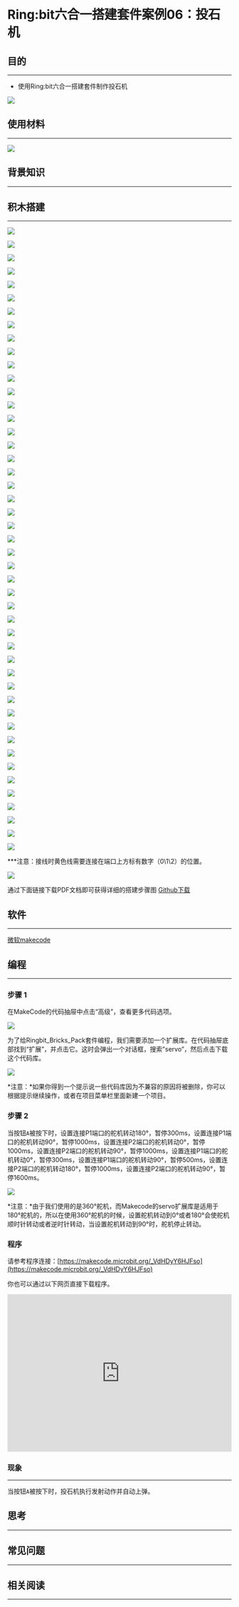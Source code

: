 # Ring:bit六合一搭建套件案例06：投石机

## 目的
---

- 使用Ring:bit六合一搭建套件制作投石机


![](./images/Ringbit_Bricks_Pack_case_06_01.png)




## 使用材料
---


![](./images/Ringbit_Bricks_Pack_case_06_02.png)




## 背景知识
---

## 积木搭建
---




![](./images/Ringbit_Bricks_Pack_step_06_00.png)

![](./images/Ringbit_Bricks_Pack_step_06_01.png)

![](./images/Ringbit_Bricks_Pack_step_06_02.png)

![](./images/Ringbit_Bricks_Pack_step_06_03.png)

![](./images/Ringbit_Bricks_Pack_step_06_04.png)

![](./images/Ringbit_Bricks_Pack_step_06_05.png)

![](./images/Ringbit_Bricks_Pack_step_06_06.png)

![](./images/Ringbit_Bricks_Pack_step_06_07.png)

![](./images/Ringbit_Bricks_Pack_step_06_08.png)

![](./images/Ringbit_Bricks_Pack_step_06_09.png)

![](./images/Ringbit_Bricks_Pack_step_06_10.png)

![](./images/Ringbit_Bricks_Pack_step_06_11.png)

![](./images/Ringbit_Bricks_Pack_step_06_12.png)

![](./images/Ringbit_Bricks_Pack_step_06_13.png)

![](./images/Ringbit_Bricks_Pack_step_06_14.png)

![](./images/Ringbit_Bricks_Pack_step_06_15.png)

![](./images/Ringbit_Bricks_Pack_step_06_16.png)

![](./images/Ringbit_Bricks_Pack_step_06_17.png)

![](./images/Ringbit_Bricks_Pack_step_06_18.png)

![](./images/Ringbit_Bricks_Pack_step_06_19.png)

![](./images/Ringbit_Bricks_Pack_step_06_20.png)

![](./images/Ringbit_Bricks_Pack_step_06_21.png)

![](./images/Ringbit_Bricks_Pack_step_06_22.png)

![](./images/Ringbit_Bricks_Pack_step_06_23.png)

![](./images/Ringbit_Bricks_Pack_step_06_24.png)

![](./images/Ringbit_Bricks_Pack_step_06_25.png)

![](./images/Ringbit_Bricks_Pack_step_06_26.png)

![](./images/Ringbit_Bricks_Pack_step_06_27.png)

![](./images/Ringbit_Bricks_Pack_step_06_28.png)

![](./images/Ringbit_Bricks_Pack_step_06_29.png)

![](./images/Ringbit_Bricks_Pack_step_06_30.png)

![](./images/Ringbit_Bricks_Pack_step_06_31.png)

![](./images/Ringbit_Bricks_Pack_step_06_32.png)

![](./images/Ringbit_Bricks_Pack_step_06_33.png)

![](./images/Ringbit_Bricks_Pack_step_06_34.png)

![](./images/Ringbit_Bricks_Pack_step_06_35.png)

![](./images/Ringbit_Bricks_Pack_step_06_36.png)

![](./images/Ringbit_Bricks_Pack_step_06_37.png)

![](./images/Ringbit_Bricks_Pack_step_06_38.png)

![](./images/Ringbit_Bricks_Pack_step_06_39.png)

![](./images/Ringbit_Bricks_Pack_step_06_40.png)

![](./images/Ringbit_Bricks_Pack_step_06_41.png)

![](./images/Ringbit_Bricks_Pack_step_06_42.png)

![](./images/Ringbit_Bricks_Pack_step_06_43.png)

![](./images/Ringbit_Bricks_Pack_step_06_44.png)

![](./images/Ringbit_Bricks_Pack_step_06_45.png)

![](./images/Ringbit_Bricks_Pack_step_06_46.png)

***注意：接线时黄色线需要连接在端口上方标有数字（0\1\2）的位置。



![](./images/Ringbit_Bricks_Pack_step_06_47.png)


通过下面链接下载PDF文档即可获得详细的搭建步骤图
[Github下载 ](https://github.com/elecfreaks/learn-cn/raw/master/microbitKit/ring_bit_bricks_pack/files/Ringbit_Bricks_Pack_step_06_v1.1.pdf)


## 软件
---

[微软makecode](https://makecode.microbit.org/#)

## 编程
---

### 步骤 1
 在MakeCode的代码抽屉中点击“高级”，查看更多代码选项。



![](./images/Ringbit_Bricks_Pack_case_06_03.png)




为了给Ringbit_Bricks_Pack套件编程，我们需要添加一个扩展库。在代码抽屉底部找到“扩展”，并点击它。这时会弹出一个对话框，搜索”servo”，然后点击下载这个代码库。




![](./images/Ringbit_Bricks_Pack_case_06_04.png)








*注意：*如果你得到一个提示说一些代码库因为不兼容的原因将被删除，你可以根据提示继续操作，或者在项目菜单栏里面新建一个项目。

### 步骤 2

当按钮`A`被按下时，设置连接P1端口的舵机转动180°，暂停300ms，设置连接P1端口的舵机转动90°，暂停1000ms，设置连接P2端口的舵机转动0°，暂停1000ms，设置连接P2端口的舵机转动90°，暂停1000ms，设置连接P1端口的舵机转动0°，暂停300ms，设置连接P1端口的舵机转动90°，暂停500ms，设置连接P2端口的舵机转动180°，暂停1000ms，设置连接P2端口的舵机转动90°，暂停1600ms。

![](./images/Ringbit_Bricks_Pack_case_06_05.png)



*注意：*由于我们使用的是360°舵机，而Makecode的servo扩展库是适用于180°舵机的，所以在使用360°舵机的时候，设置舵机转动到0°或者180°会使舵机顺时针转动或者逆时针转动，当设置舵机转动到90°时，舵机停止转动。

### 程序

请参考程序连接：[https://makecode.microbit.org/_VdHDyY6HJFso](https://makecode.microbit.org/_VdHDyY6HJFso)

你也可以通过以下网页直接下载程序。

<div style="position:relative;height:0;padding-bottom:70%;overflow:hidden;"><iframe style="position:absolute;top:0;left:0;width:100%;height:100%;" src="https://makecode.microbit.org/#pub:_VdHDyY6HJFso]" frameborder="0" sandbox="allow-popups allow-forms allow-scripts allow-same-origin"></iframe></div>  

### 现象
---
当按钮`A`被按下时，投石机执行发射动作并自动上弹。

## 思考
---

## 常见问题
---
## 相关阅读  
---
